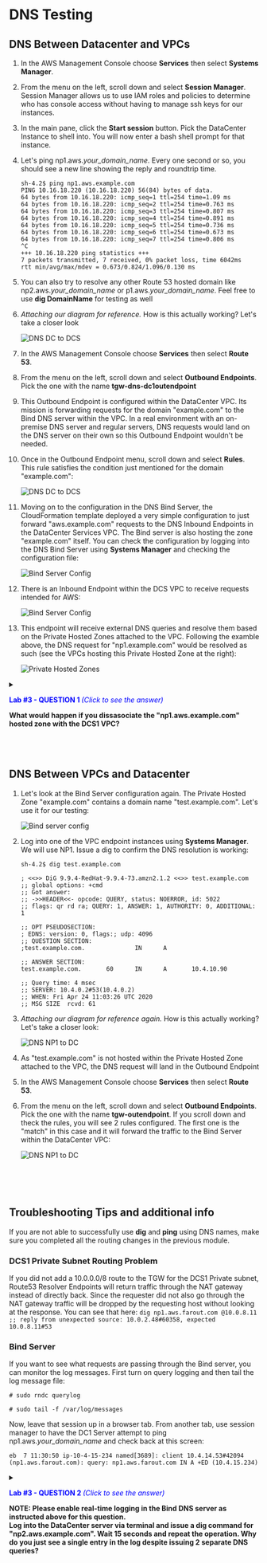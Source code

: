 # DNS Testing


## DNS Between Datacenter and VPCs

1. In the AWS Management Console choose **Services** then select **Systems Manager**.

1. From the menu on the left, scroll down and select **Session Manager**. Session Manager allows us to use IAM roles and policies to determine who has console access without having to manage ssh keys for our instances.

1. In the main pane, click the **Start session** button. Pick the DataCenter Instance to shell into. You will now enter a bash shell prompt for that instance.

1. Let's ping np1.aws._your_domain_name_. Every one second or so, you should see a new line showing the reply and roundtrip time.

	```
	sh-4.2$ ping np1.aws.example.com
	PING 10.16.18.220 (10.16.18.220) 56(84) bytes of data.
	64 bytes from 10.16.18.220: icmp_seq=1 ttl=254 time=1.09 ms
	64 bytes from 10.16.18.220: icmp_seq=2 ttl=254 time=0.763 ms
	64 bytes from 10.16.18.220: icmp_seq=3 ttl=254 time=0.807 ms
	64 bytes from 10.16.18.220: icmp_seq=4 ttl=254 time=0.891 ms
	64 bytes from 10.16.18.220: icmp_seq=5 ttl=254 time=0.736 ms
	64 bytes from 10.16.18.220: icmp_seq=6 ttl=254 time=0.673 ms
	64 bytes from 10.16.18.220: icmp_seq=7 ttl=254 time=0.806 ms
	^C
	+++ 10.16.18.220 ping statistics +++
	7 packets transmitted, 7 received, 0% packet loss, time 6042ms
	rtt min/avg/max/mdev = 0.673/0.824/1.096/0.130 ms
	```

1. You can also try to resolve any other Route 53 hosted domain like np2.aws._your_domain_name_ or p1.aws._your_domain_name_. Feel free to use **dig DomainName** for testing as well

1. _Attaching our diagram for reference._ How is this actually working? Let's take a closer look

	![DNS DC to DCS](../images/dns-dc1tonp1.png)

1. In the AWS Management Console choose **Services** then select **Route 53**.

1. From the menu on the left, scroll down and select **Outbound Endpoints**. Pick the one with the name **tgw-dns-dc1outendpoint**

1. This Outbound Endpoint is configured within the DataCenter VPC. Its mission is forwarding requests for the domain "example.com" to the Bind DNS server within the VPC. In a real environment with an on-premise DNS server and regular servers, DNS requests would land on the DNS server on their own so this Outbound Endpoint wouldn't be needed.

1. Once in the Outbound Endpoint menu, scroll down and select **Rules**. This rule satisfies the condition just mentioned for the domain "example.com":

	![DNS DC to DCS](../images/dns_outendpoint_dc.png)

1. Moving on to the configuration in the DNS Bind Server, the CloudFormation template deployed a very simple configuration to just forward "aws.example.com" requests to the DNS Inbound Endpoints in the DataCenter Services VPC. The Bind server is also hosting the zone "example.com" itself. You can check the configuration by logging into the DNS Bind Server using **Systems Manager** and checking the configuration file:

	![Bind Server Config](../images/bind_server_config.png)

1. There is an Inbound Endpoint within the DCS VPC to receive requests intended for AWS: 

	![Bind Server Config](../images/inbound_endpoint.png)

1. This endpoint will receive external DNS queries and resolve them based on the Private Hosted Zones attached to the VPC. Following the examble above, the DNS request for "np1.example.com" would be resolved as such (see the VPCs hosting this Private Hosted Zone at the right):
	
	![Private Hosted Zones](../images/private_hosted_zones.png)


 <details>
 <summary><p style="color:blue"><b>Lab #3 - QUESTION 1 </b><i>(Click to see the answer)</i></p>
  <b>What would happen if you dissasociate the "np1.aws.example.com" hosted zone with the DCS1 VPC?</b></br>
  </summary><p>
  The Inbound Endpoint won't be able to resolve "np1.aws.example.com" anymore as this endpoint is located within the DCS1 VPC and we have just removed the association between the Private Hosted Zone and the DCS1 VPC. As a result, we won't be able to resolve the DNS domain from our DataCenter server:<p>
  <img src="../images/np1_server_fail.png">
 </details>



</br>
</br>
</br>






## DNS Between VPCs and Datacenter


1. Let's look at the Bind Server configuration again. The Private Hosted Zone "example.com" contains a domain name "test.example.com". Let's use it for our testing:

	![Bind server config](../images/bind_server_config_2.png)

1. Log into one of the VPC endpoint instances using **Systems Manager**. We will use NP1. Issue a dig to confirm the DNS resolution is working:

	```
	sh-4.2$ dig test.example.com

	; <<>> DiG 9.9.4-RedHat-9.9.4-73.amzn2.1.2 <<>> test.example.com
	;; global options: +cmd
	;; Got answer:
	;; ->>HEADER<<- opcode: QUERY, status: NOERROR, id: 5022
	;; flags: qr rd ra; QUERY: 1, ANSWER: 1, AUTHORITY: 0, ADDITIONAL: 1

	;; OPT PSEUDOSECTION:
	; EDNS: version: 0, flags:; udp: 4096
	;; QUESTION SECTION:
	;test.example.com.              IN      A

	;; ANSWER SECTION:
	test.example.com.       60      IN      A       10.4.10.90

	;; Query time: 4 msec
	;; SERVER: 10.4.0.2#53(10.4.0.2)
	;; WHEN: Fri Apr 24 11:03:26 UTC 2020
	;; MSG SIZE  rcvd: 61
	```

1. _Attaching our diagram for reference again._ How is this actually working? Let's take a closer look:

	![DNS NP1 to DC](../images/dns-np1todc.png)

1. As "test.example.com" is not hosted within the Private Hosted Zone attached to the VPC, the DNS request will land in the Outbound Endpoint

1. In the AWS Management Console choose **Services** then select **Route 53**.

1. From the menu on the left, scroll down and select **Outbound Endpoints**. Pick the one with the name **tgw-outendpoint**. If you scroll down and theck the rules, you will see 2 rules configured. The first one is the "match" in this case and it will forward the traffic to the Bind Server within the DataCenter VPC:

	![DNS NP1 to DC](../images/dns_outendpoint_vpc.png)




</br>
</br>
</br>




## Troubleshooting Tips and additional info

If you are not able to successfully use **dig** and **ping** using DNS names, make sure you completed all the routing changes in the previous module.

### DCS1 Private Subnet Routing Problem

If you did not add a 10.0.0.0/8 route to the TGW for the DCS1 Private subnet, Route53 Resolver Endpoints will return traffic through the NAT gateway instead of directly back. Since the requester did not also go through the NAT gateway traffic will be dropped by the requesting host without looking at the response. You can see that here:
`dig np1.aws.farout.com @10.0.8.11 ;; reply from unexpected source: 10.0.2.48#60358, expected 10.0.8.11#53`

### Bind Server

If you want to see what requests are passing through the Bind server, you can monitor the log messages. First turn on query logging and then tail the log message file:

```
# sudo rndc querylog

# sudo tail -f /var/log/messages
```

Now, leave that session up in a browser tab. From another tab, use session manager to have the DC1 Server attempt to ping np1.aws._your_domain_name_ and check back at this screen:

```
eb  7 11:30:50 ip-10-4-15-234 named[3689]: client 10.4.14.53#42094 (np1.aws.farout.com): query: np1.aws.farout.com IN A +ED (10.4.15.234)
```



 <details>
 <summary><p style="color:blue"><b>Lab #3 - QUESTION 2 </b><i>(Click to see the answer)</i></p>
  <b>NOTE: Please enable real-time logging in the Bind DNS server as instructed above for this question.</br>
  Log into the DataCenter server via terminal and issue a dig command for "np2.aws.example.com". Wait 15 seconds and repeat the operation. Why do you just see a single entry in the log despite issuing 2 separate DNS queries?</b></br>
  </summary><p>
  It's all about DNS ttl. The "np2.aws.example.com" domain is hosted within a Private Hosted Zone in Route 53. There is a 30 second TTL value defined for this domain. The Bind Server will honor that and won't send further queries for the domain until the TTL is expired.<p>
  <img src="../images/hosted_zone_ttls.png">
 </details>


